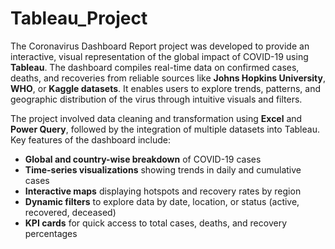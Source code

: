# Tableau_Project


The Coronavirus Dashboard Report project was developed to provide an interactive, visual representation of the global impact of COVID-19 using **Tableau**. The dashboard compiles real-time data on confirmed cases, deaths, and recoveries from reliable sources like **Johns Hopkins University**, **WHO**, or **Kaggle datasets**. It enables users to explore trends, patterns, and geographic distribution of the virus through intuitive visuals and filters.

The project involved data cleaning and transformation using **Excel** and **Power Query**, followed by the integration of multiple datasets into Tableau. Key features of the dashboard include:

- **Global and country-wise breakdown** of COVID-19 cases  
- **Time-series visualizations** showing trends in daily and cumulative cases  
- **Interactive maps** displaying hotspots and recovery rates by region  
- **Dynamic filters** to explore data by date, location, or status (active, recovered, deceased)  
- **KPI cards** for quick access to total cases, deaths, and recovery percentages  
